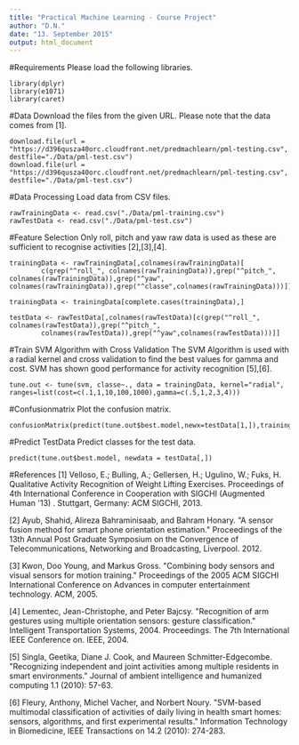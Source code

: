 ```yaml
---
title: "Practical Machine Learning - Course Project"
author: "D.N."
date: "13. September 2015"
output: html_document
---
```


#Requirements
Please load the following libraries.
```{r}
library(dplyr)
library(e1071)
library(caret)
```

#Data
Download the files from the given URL. Please note that the data comes from [1].
```{r}
download.file(url = "https://d396qusza40orc.cloudfront.net/predmachlearn/pml-testing.csv", destfile="./Data/pml-test.csv")
download.file(url = "https://d396qusza40orc.cloudfront.net/predmachlearn/pml-testing.csv", destfile="./Data/pml-test.csv")
```
#Data Processing
Load data from CSV files.
```{r, echo=FALSE}
rawTrainingData <- read.csv("./Data/pml-training.csv")
rawTestData <- read.csv("./Data/pml-test.csv")
```

#Feature Selection
Only roll, pitch and yaw raw data is used as these are sufficient to recognise activities [2],[3],[4].
```{r}
trainingData <- rawTrainingData[,colnames(rawTrainingData)[
        c(grep("^roll_", colnames(rawTrainingData)),grep("^pitch_", colnames(rawTrainingData)),grep("^yaw",                                                 colnames(rawTrainingData)),grep("^classe",colnames(rawTrainingData)))]]

trainingData <- trainingData[complete.cases(trainingData),]

testData <- rawTestData[,colnames(rawTestData)[c(grep("^roll_", colnames(rawTestData)),grep("^pitch_", 
        colnames(rawTestData)),grep("^yaw",colnames(rawTestData)))]]
```

#Train SVM Algorithm with Cross Validation
The SVM Algorithm is used with a radial kernel and cross validation to find the best values for gamma and cost. SVM has shown good performance for activity recognition [5],[6].
```{r}
tune.out <- tune(svm, classe~., data = trainingData, kernel="radial", ranges=list(cost=c(.1,1,10,100,1000),gamma=c(.5,1,2,3,4)))  
```

#Confusionmatrix
Plot the confusion matrix.
```{r}
confusionMatrix(predict(tune.out$best.model,newx=testData[1,]),trainingData[,"classe"])
```

#Predict TestData
Predict classes for the test data.
```{r}
predict(tune.out$best.model, newdata = testData[,])
```

#References
[1] Velloso, E.; Bulling, A.; Gellersen, H.; Ugulino, W.; Fuks, H. Qualitative Activity Recognition of Weight Lifting Exercises. Proceedings         of 4th International Conference in Cooperation with SIGCHI (Augmented Human '13) . Stuttgart, Germany: ACM SIGCHI, 2013.

[2] Ayub, Shahid, Alireza Bahraminisaab, and Bahram Honary. "A sensor fusion method for smart phone orientation estimation." Proceedings of         the 13th Annual Post Graduate Symposium on the Convergence of Telecommunications, Networking and Broadcasting, Liverpool. 2012.

[3] Kwon, Doo Young, and Markus Gross. "Combining body sensors and visual sensors for motion training." Proceedings of the 2005 ACM SIGCHI          International Conference on Advances in computer entertainment technology. ACM, 2005.

[4] Lementec, Jean-Christophe, and Peter Bajcsy. "Recognition of arm gestures using multiple orientation sensors: gesture classification."          Intelligent Transportation Systems, 2004. Proceedings. The 7th International IEEE Conference on. IEEE, 2004.

[5] Singla, Geetika, Diane J. Cook, and Maureen Schmitter-Edgecombe. "Recognizing independent and joint activities among multiple residents         in smart environments." Journal of ambient intelligence and humanized computing 1.1 (2010): 57-63.

[6] Fleury, Anthony, Michel Vacher, and Norbert Noury. "SVM-based multimodal classification of activities of daily living in health smart           homes: sensors, algorithms, and first experimental results." Information Technology in Biomedicine, IEEE Transactions on 14.2                   (2010): 274-283.